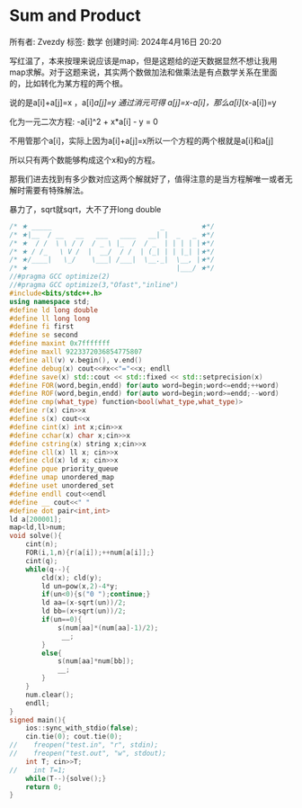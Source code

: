 # Sum and Product

所有者: Zvezdy
标签: 数学
创建时间: 2024年4月16日 20:20

写红温了，本来按理来说应该是map，但是这题给的逆天数据显然不想让我用map求解。对于这题来说，其实两个数做加法和做乘法是有点数学关系在里面的，比如转化为某方程的两个根。

说的是a[i]+a[j]=x ，a[i]*a[j]=y  通过消元可得 a[j]=x-a[i]，那么a[i]*(x-a[i])=y

化为一元二次方程:  -a[i]^2 + x*a[i] - y = 0

不用管那个a[i]，实际上因为a[i]+a[j]=x所以一个方程的两个根就是a[i]和a[j]

所以只有两个数能够构成这个x和y的方程。

那我们进去找到有多少数对应这两个解就好了，值得注意的是当方程解唯一或者无解时需要有特殊解法。

暴力了，sqrt就sqrt，大不了开long double

```cpp
/* ★ _____                           _         ★*/
/* ★|__  / __   __   ___   ____   __| |  _   _ ★*/
/* ★  / /  \ \ / /  / _ \ |_  /  / _  | | | | |★*/
/* ★ / /_   \ V /  |  __/  / /  | (_| | | |_| |★*/
/* ★/____|   \_/    \___| /___|  \__._|  \__, |★*/
/* ★                                     |___/ ★*/
//#pragma GCC optimize(2)
//#pragma GCC optimize(3,"Ofast","inline")
#include<bits/stdc++.h>
using namespace std;
#define ld long double
#define ll long long
#define fi first
#define se second
#define maxint 0x7fffffff
#define maxll 9223372036854775807
#define all(v) v.begin(), v.end()
#define debug(x) cout<<#x<<"="<<x; endll
#define save(x) std::cout << std::fixed << std::setprecision(x)
#define FOR(word,begin,endd) for(auto word=begin;word<=endd;++word)
#define ROF(word,begin,endd) for(auto word=begin;word>=endd;--word)
#define cmp(what_type) function<bool(what_type,what_type)>
#define r(x) cin>>x
#define s(x) cout<<x
#define cint(x) int x;cin>>x
#define cchar(x) char x;cin>>x
#define cstring(x) string x;cin>>x
#define cll(x) ll x; cin>>x
#define cld(x) ld x; cin>>x
#define pque priority_queue
#define umap unordered_map
#define uset unordered_set
#define endll cout<<endl
#define __ cout<<" "
#define dot pair<int,int>
ld a[200001];
map<ld,ll>num;
void solve(){
    cint(n);
    FOR(i,1,n){r(a[i]);++num[a[i]];}
    cint(q);
    while(q--){
        cld(x); cld(y);
        ld un=pow(x,2)-4*y;
        if(un<0){s("0 ");continue;}
        ld aa=(x-sqrt(un))/2;
        ld bb=(x+sqrt(un))/2;
        if(un==0){
            s(num[aa]*(num[aa]-1)/2);
             __;
        }
        else{
            s(num[aa]*num[bb]);
            __;
        }
    }
    num.clear();
    endll;
}
signed main(){
    ios::sync_with_stdio(false);
    cin.tie(0); cout.tie(0);
//    freopen("test.in", "r", stdin);
//    freopen("test.out", "w", stdout);
    int T; cin>>T;
//    int T=1;
    while(T--){solve();}
    return 0;
}
```
